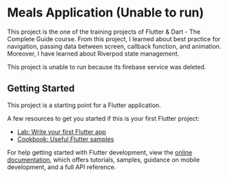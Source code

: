 # Meals Application (Unable to run)

This project is the one of the training projects of Flutter & Dart - The Complete Guide course. From this project, I learned about best practice for navigation, passing data between screen, callback function, and animation. Moreover, I have learned about Riverpod state management.

This project is unable to run because its firebase service was deleted.

## Getting Started

This project is a starting point for a Flutter application.

A few resources to get you started if this is your first Flutter project:

- [Lab: Write your first Flutter app](https://docs.flutter.dev/get-started/codelab)
- [Cookbook: Useful Flutter samples](https://docs.flutter.dev/cookbook)

For help getting started with Flutter development, view the
[online documentation](https://docs.flutter.dev/), which offers tutorials,
samples, guidance on mobile development, and a full API reference.
